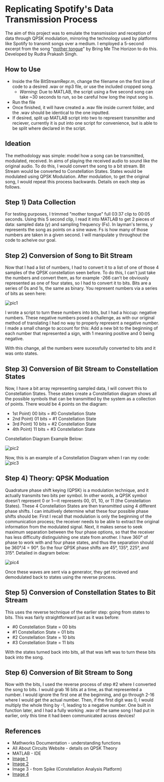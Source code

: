 # Replicating Spotify's Data Transmission Process
The aim of this project was to emulate the transmission and reception of data through QPSK modulation, mirroring the technology used by platforms like Spotify to transmit songs over a medium. I employed a 5-second excerpt from the song "[mother tongue](https://www.youtube.com/watch?v=-aC_TSkGvPw)" by Bring Me The Horizon to do this. Developed by Rudra Prakash Singh.

## How to Use
* Inside the file BitStreamRepr.m, change the filename on the first line of code to a desired .wav or mp3 file, or use the included cropped song.
  * *Warning*: Due to MATLAB, the script using a five second song can take ~30 seconds to run, so be careful how long the input song is.
* Run the file
* Once finished, it will have created a .wav file inside current folder, and the .wav should be identical to the one inputted.
* If desired, split up MATLAB script into two to represent transmitter and reciever, currently it is put into one script for convenience, but is able to be split where declared in the script.


## Ideation
The methodology was simple: model how a song can be transmitted, modulated, received. In aims of playing the received audio to sound like the original audio. To do this, I would convert the song
to a bit stream. Bit Stream would be converted to Constellation States. States would be modulated using QPSK Modulation. After modulation, to get the original song, I would repeat this process backwards.
Details on each step as follows.

## Step 1) Data Collection
For testing purposes, I trimmed "mother tongue" full 03:37 clip to 00:05 seconds. Using this 5 second clip, I read it into MATLAB to get 2 pieces of data: sampled data (y) and sampling frequency
(Fs). In layman's terms, y represents the song as points on a sine wave. Fs is how many of those numbers are taken in a given second. I will manipulate y throughout the code to acheive our goal.

## Step 2) Conversion of Song to Bit Stream
Now that I had a list of numbers, I had to convert it to a list of one of those 4 samples of the QPSK constellation seen before. To do this, I can't just take the numbers and convert them, as for example -266 can't be obviously represented as one of four states, so I had to convert it to bits. Bits are a series of 0s and 1s, the same as binary. You represent numbers via a series of bits as seen here:

![pic1](https://github.com/rudra-singh1/Spotify-Data-Transmission-Workflow/assets/136931703/9cde6c22-4f59-4fe2-a84d-139913d5cff9)

I wrote a script to turn these numbers into bits, but I had a hiccup: negative numbers. These negative numbers posed a challenge, as with our original method of translating I had no way to properly represent a negative number. I made a small change to account for this: Add a new bit to the beginning of each number that represented a sign, with 1 meaning positive and 0 being negative.

With this change, all the numbers were sucessfully converted to bits and it was onto states.

## Step 3) Conversion of Bit Stream to Constellation States
Now, I have a bit array representing sampled data, I will convert this to Constellation States. These states create a Constellation diagram shows all the possible symbols that can be
transmitted by the system as a collection of points. There would be 4 points on the diagram:
* 1st Point) 00 bits = #0 Constellation State
* 2nd Point) 01 bits = #1 Constellation State
* 3rd Point) 10 bits = #2 Constellation State
* 4th Point) 11 bits = #3 Constellation State

Constellation Diagram Example Below:

![pic2](https://github.com/rudra-singh1/Spotify-Data-Transmission-Workflow/assets/136931703/eafbc7d8-f86d-4196-b7a2-2679f7f3a455)

Now, this is an example of a Constellation Diagram when I ran my code:
![pic3](https://github.com/rudra-singh1/Spotify-Data-Transmission-Workflow/assets/136931703/370868e0-d66b-482f-92ed-731e2bdda765)


## Step 4) Theory: QPSK Moduation
Quadrature phase shift keying (QPSK) is a modulation technique, and it actually transmits two bits per symbol. In other words, a QPSK symbol doesn’t represent 0 or 1—it
represents 00, 01, 10, or 11 (the Constellation States). These 4 Constellation States are then transmitted using 4 different phase shifts. I can intuitively determine what these four possible phase shifts should be: First I recall that modulation is only the beginning of the communication process; the receiver needs to be able to extract the original information from the modulated signal. Next, it makes sense to seek maximum separation between the four phase options, so that the receiver has less difficulty distinguishing one state from another. I have 360° of phase to work with and four phase states, and thus the separation should be 360°/4 = 90°. So the four QPSK phase shifts are 45°, 135°, 225°, and 315°. Detailed in diagram below:

![pic4](https://github.com/rudra-singh1/Spotify-Data-Transmission-Workflow/assets/136931703/86ce7846-ac31-418a-bb78-acebc4d789cc)

Once these waves are sent via a generator, they get recieved and demodulated back to states using the reverse process.
## Step 5) Conversion of Constellation States to Bit Stream

This uses the reverse technique of the earlier step: going from states to bits. This was fairly straightforward just as it was before:

* #0 Constellation State = 00 bits
* #1 Constellation State = 01 bits
* #2 Constellation State = 10 bits
* #3 Constellation State = 11 bits

With the states turned back into bits, all that was left was to turn these bits back into the song.

## Step 6) Conversion of Bit Stream to Song

Now with the bits, I used the reverse process of step #2 where I converted the song to bits. I would grab 16 bits at a time, as that represented a number. I would ignore the first one at the beginning, and go through 2-16 where I would get the actual number. Then, if the first digit was 0, I would multiply the whole thing by -1, leading to a negative number. One built in function later, and I had a fully working .wav of the same song I had put in earlier, only this time it had been communicated across devices!

## References
* Mathworks Documentation - understanding functions
* All About Circuits Website - details on QPSK Theory
* MATLAB - IDE
* [Image 1](https://knowthecode.io/labs/basics-of-digitizing-data/episode-5)
* [Image 2](https://www.techglads.com/cse/sem3/qpsk/)
* Image 3 - from Spike (Constellation Analysis Platform)
* [Image 4](https://www.allaboutcircuits.com/technical-articles/quadrature-phase-shift-keying-qpsk-modulation/)
